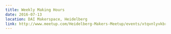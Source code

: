 ```yaml
---
title: Weekly Making Hours
date: 2016-07-13
location: DAI Makerspace, Heidelberg
link: http://www.meetup.com/Heidelberg-Makers-Meetup/events/xtqvnlyvkbrb/
---
```

